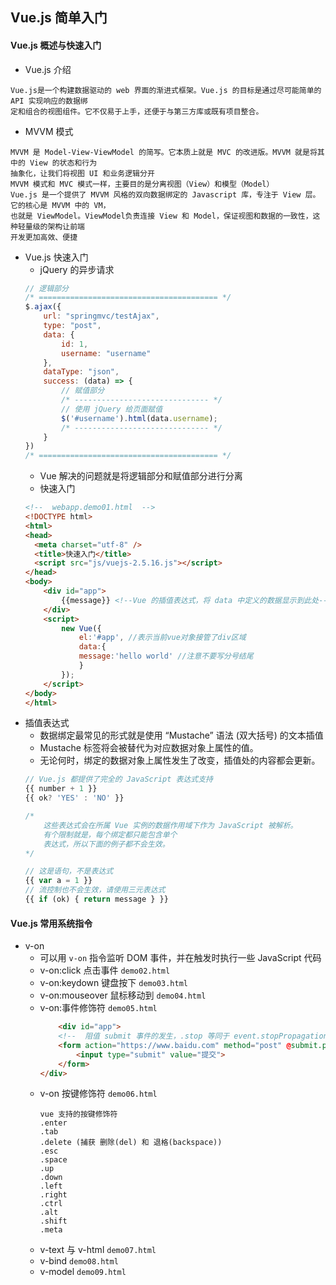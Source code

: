 ## Vue.js 简单入门

#### Vue.js 概述与快速入门

* Vue.js 介绍
```text
Vue.js是一个构建数据驱动的 web 界面的渐进式框架。Vue.js 的目标是通过尽可能简单的 API 实现响应的数据绑
定和组合的视图组件。它不仅易于上手，还便于与第三方库或既有项目整合。
```
* MVVM 模式
```text
MVVM 是 Model-View-ViewModel 的简写。它本质上就是 MVC 的改进版。MVVM 就是将其中的 View 的状态和行为
抽象化，让我们将视图 UI 和业务逻辑分开
MVVM 模式和 MVC 模式一样，主要目的是分离视图（View）和模型（Model）
Vue.js 是一个提供了 MVVM 风格的双向数据绑定的 Javascript 库，专注于 View 层。它的核心是 MVVM 中的 VM，
也就是 ViewModel。ViewModel负责连接 View 和 Model，保证视图和数据的一致性，这种轻量级的架构让前端
开发更加高效、便捷
```
* Vue.js 快速入门
    - jQuery 的异步请求
    ```javascript
    // 逻辑部分
    /* ======================================== */
    $.ajax({
        url: "springmvc/testAjax",
        type: "post",
        data: {
            id: 1,
            username: "username"
        },
        dataType: "json",
        success: (data) => {
            // 赋值部分
            /* ------------------------------ */
            // 使用 jQuery 给页面赋值
            $('#username').html(data.username);
            /* ------------------------------ */
        }
    })
    /* ======================================== */
    ```
    - Vue 解决的问题就是将逻辑部分和赋值部分进行分离
    - 快速入门
    ```html
    <!--  webapp.demo01.html  -->
    <!DOCTYPE html>
    <html>
    <head>
      <meta charset="utf-8" />
      <title>快速入门</title>
      <script src="js/vuejs-2.5.16.js"></script>
    </head>
    <body>
        <div id="app">
            {{message}} <!--Vue 的插值表达式，将 data 中定义的数据显示到此处-->
        </div>
        <script>
            new Vue({
                el:'#app', //表示当前vue对象接管了div区域
                data:{
                message:'hello world' //注意不要写分号结尾
                }
            });
        </script>
    </body>
    </html>
    ```
* 插值表达式
    - 数据绑定最常见的形式就是使用 “Mustache” 语法 (双大括号) 的文本插值
    - Mustache 标签将会被替代为对应数据对象上属性的值。 
    - 无论何时，绑定的数据对象上属性发生了改变，插值处的内容都会更新。
    ```javascript
    // Vue.js 都提供了完全的 JavaScript 表达式支持
    {{ number + 1 }}
    {{ ok? 'YES' : 'NO' }}
  
    /* 
        这些表达式会在所属 Vue 实例的数据作用域下作为 JavaScript 被解析。
        有个限制就是，每个绑定都只能包含单个
        表达式，所以下面的例子都不会生效。
    */
  
    // 这是语句，不是表达式
    {{ var a = 1 }}
    // 流控制也不会生效，请使用三元表达式
    {{ if (ok) { return message } }}
    ```

#### Vue.js 常用系统指令
* v-on 
    - 可以用 `v-on` 指令监听 DOM 事件，并在触发时执行一些 JavaScript 代码
    - v-on:click 点击事件 `demo02.html`
    - v-on:keydown 键盘按下 `demo03.html`
    - v-on:mouseover 鼠标移动到 `demo04.html`
    - v-on:事件修饰符 `demo05.html`
        ```html
            <div id="app">
            <!--  阻值 submit 事件的发生，.stop 等同于 event.stopPropagation(); 即停止事件传播  -->  
            <form action="https://www.baidu.com" method="post" @submit.prevent>
                <input type="submit" value="提交">
            </form>
        </div>
        ```
    - v-on 按键修饰符 `demo06.html`
        ```text
        vue 支持的按键修饰符
        .enter 
        .tab
        .delete (捕获 删除(del) 和 退格(backspace))
        .esc
        .space
        .up
        .down
        .left
        .right
        .ctrl
        .alt
        .shift
        .meta
        ```
    - v-text 与 v-html `demo07.html`
    - v-bind `demo08.html`
    - v-model `demo09.html`